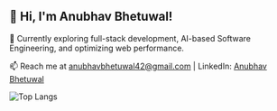 ## 👋 Hi, I'm Anubhav Bhetuwal!

🌱 Currently exploring full-stack development, AI-based Software Engineering, and optimizing web performance.

📫 Reach me at anubhavbhetuwal42@gmail.com | LinkedIn: [Anubhav Bhetuwal](https://www.linkedin.com/in/anubhav-bhetuwal/) <br>

![Top Langs](https://github-readme-stats.vercel.app/api/top-langs/?username=abhetu&hide_progress=true)

